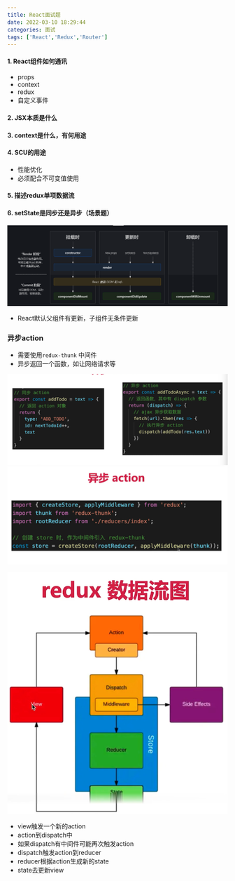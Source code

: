 ```yaml
---
title: React面试题
date: 2022-03-10 18:29:44
categories: 面试
tags: ['React','Redux','Router']
---
```


#### 1. React组件如何通讯

- props
- context
- redux
- 自定义事件

#### 2. JSX本质是什么

#### 3. context是什么，有何用途

#### 4. SCU的用途

- 性能优化
- 必须配合不可变值使用

#### 5. 描述redux单项数据流

#### 6. setState是同步还是异步（场景题）

![image-20220310194203671](https://raw.githubusercontent.com/liyunfuyyyy/img-url/master/image-20220310194203671.png)

- React默认父组件有更新，子组件无条件更新

### 异步action

- 需要使用`redux-thunk` 中间件
- 异步返回一个函数，如让网络请求等

![image-20220310211346082](https://raw.githubusercontent.com/liyunfuyyyy/img-url/master/image-20220310211346082.png)![image-20220310211427340](https://raw.githubusercontent.com/liyunfuyyyy/img-url/master/image-20220310211427340.png)

![image-20220310212120841](https://raw.githubusercontent.com/liyunfuyyyy/img-url/master/image-20220310212120841.png)

- view触发一个新的action
- action到dispatch中
- 如果dispatch有中间件可能再次触发action
- dispatch触发action到reducer
- reducer根据action生成新的state
- state去更新view
